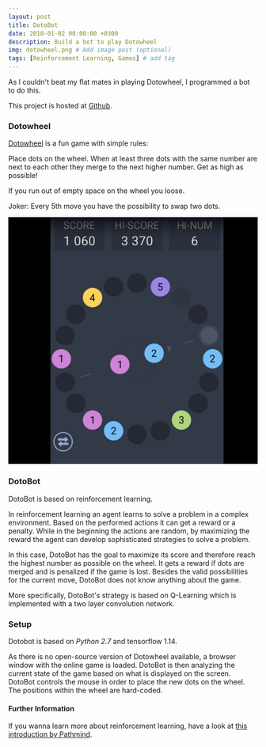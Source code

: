 ```yaml
---
layout: post
title: DotoBot
date: 2018-01-02 00:00:00 +0300
description: Build a bot to play Dotowheel
img: dotowheel.png # Add image post (optional)
tags: [Reinforcement Learning, Games] # add tag
---
```




As I couldn't beat my flat mates in playing Dotowheel, I programmed a bot to do this.

This project is hosted at [Github](https://github.com/Tilana/DotoBot/edit/master/README.md).



### Dotowheel

[Dotowheel](https://play.google.com/store/apps/details?id=com.nebulabytes.dotowheel&hl=en) is a fun game with simple rules:

Place dots on the wheel. When at least three dots with the same number are next to each other they merge to the next higher number. Get as high as possible!

If you run out of empty space on the wheel you loose.

Joker: Every 5th move you have the possibility to swap two dots.

[![Watch the video](https://github.com/Tilana/DotoBot/blob/master/screenshots/image002.png)](https://youtu.be/gSXJhuXVR-M)





### DotoBot

DotoBot is based on reinforcement learning. 

In reinforcement learning an agent learns to solve a problem in a complex environment. Based on the performed actions it can get a reward or a penalty. While in the beginning the actions are random, by maximizing the reward the agent can develop sophisticated strategies to solve a problem.

In this case, DotoBot has the goal to maximize its score and therefore reach the highest number as possible on the wheel. It gets a reward if dots are merged and is penalized if the game is lost. Besides the valid possibilities for the current move, DotoBot does not know anything about the game.

More specifically, DotoBot's strategy is based on Q-Learning which is implemented with a two layer convolution network.





### Setup

Dotobot is based on *Python 2.7* and tensorflow 1.14.

As there is no open-source version of Dotowheel available, a browser window with the online game is loaded. DotoBot is then analyzing the current state of the game based on what is displayed on the screen. DotoBot controls the mouse in order to place the new dots on the wheel. The positions within the wheel are hard-coded.





#### Further Information

If you wanna learn more about reinforcement learning, have a look at [this introduction by Pathmind](https://pathmind.com/wiki/deep-reinforcement-learning).





